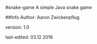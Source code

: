 #snake-game
A simple Java snake game

##Info
Author: Aaron Zwickenpflug

version: 1.0

last-edited: 03.12.2016
